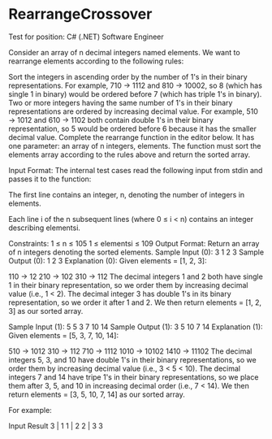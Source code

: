 # RearrangeCrossover
Test for position: C# (.NET) Software Engineer

Consider an array of n decimal integers named elements. We want to rearrange elements according to the following rules:

Sort the integers in ascending order by the number of 1's in their binary representations. For example, 710 → 1112 and 810 → 10002, so 8 (which has single 1 in binary) would be ordered before 7 (which has triple 1's in binary).
Two or more integers having the same number of 1's in their binary representations are ordered by increasing decimal value. For example, 510 → 1012 and 610 → 1102 both contain double 1's in their binary representation, so 5 would be ordered before 6 because it has the smaller decimal value.
Complete the rearrange function in the editor below. It has one parameter: an array of n integers, elements. The function must sort the elements array according to the rules above and return the sorted array.

Input Format:
The internal test cases read the following input from stdin and passes it to the function:

The first line contains an integer, n, denoting the number of integers in elements.

Each line i of the n subsequent lines (where 0 ≤ i < n) contains an integer describing elementsi.

Constraints:
1 ≤ n ≤ 105
1 ≤ elementsi ≤ 109
Output Format:
Return an array of n integers denoting the sorted elements.
Sample Input (0):
3
1
2
3
Sample Output (0):
1
2
3
Explanation (0):
Given elements = [1, 2, 3]:

110 → 12
210 → 102
310 → 112
The decimal integers 1 and 2 both have single 1 in their binary representation, so we order them by increasing decimal value (i.e., 1 < 2). The decimal integer 3 has double 1's in its binary representation, so we order it after 1 and 2. We then return elements = [1, 2, 3] as our sorted array.

Sample Input (1):
5
5
3
7
10
14
Sample Output (1):
3
5
10
7
14
Explanation (1):
Given elements = [5, 3, 7, 10, 14]:

510 → 1012
310 → 112
710 → 1112
1010 → 10102
1410 → 11102
The decimal integers 5, 3, and 10 have double 1's in their binary representations, so we order them by increasing decimal value (i.e., 3 < 5 < 10). The decimal integers 7 and 14 have tripe 1's in their binary representations, so we place them after 3, 5, and 10 in increasing decimal order (i.e., 7 < 14). We then return elements = [3, 5, 10, 7, 14] as our sorted array.

For example:

Input		Result
3		|		1
1		|		2
2		|		3
3